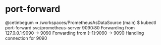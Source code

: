 # port-forward

@cetinbegum ➜ /workspaces/PrometheusAsDataSource (main) $ kubectl port-forward svc/prometheus-server 9090:80
Forwarding from 127.0.0.1:9090 -> 9090
Forwarding from [::1]:9090 -> 9090
Handling connection for 9090
